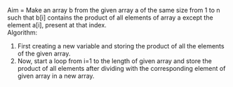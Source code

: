 Aim = Make an array b from the given array a of the same size from 1 to n such that b[i] contains the product of all elements of array a except the element a[i], present at that index. 
<br>
Algorithm:
<br>
<ol>
<li>First creating a new variable and storing the product of all the elements of the given array.</li>
<li>Now, start a loop from i=1 to the length of given array and store the product of all elements after dividing with the corresponding element of given array in a new array.</li>
</ol>